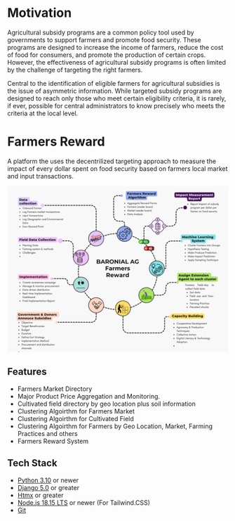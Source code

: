 
# Motivation 
Agricultural subsidy programs are a common policy tool used by governments to support farmers and promote food security. These programs are designed to increase the income of farmers, reduce the cost of food for consumers, and promote the production of certain crops. However, the effectiveness of agricultural subsidy programs is often limited by the challenge of targeting the right farmers.

Central to the identification of eligible farmers for agricultural subsidies is the issue of asymmetric information. While targeted subsidy programs are designed to reach only those who meet certain eligibility criteria, it is rarely, if ever, possible for central administrators to know precisely who meets the criteria at the local level.

# Farmers Reward
A platform the uses the decentrilized targeting approach to measure the impact of every dollar spent on food security based on farmers local market  and input transactions. 

![image info](./assets/Baronial_Process.png)


## Features
- Farmers Market Directory
- Major Product Price Aggregation and Monitoring.
- Cultivated field directory by geo location plus soil information
- Clustering Algoirthm for Farmers Market
- Clustering Algoirthm for Cultivated Field
- Clustering Algoirthm for Farmers by Geo Location, Market, Farming Practices and others
- Farmers Reward System

## Tech Stack
- [Python 3.10](https://www.python.org/downloads/) or newer
- [Django 5.0](https://www.python.org/downloads/) or greater
- [Htmx](https://htmx.org/) or greater
- [Node.js 18.15 LTS](https://nodejs.org/) or newer (For Tailwind.CSS)
- [Git](https://git-scm.com/)


